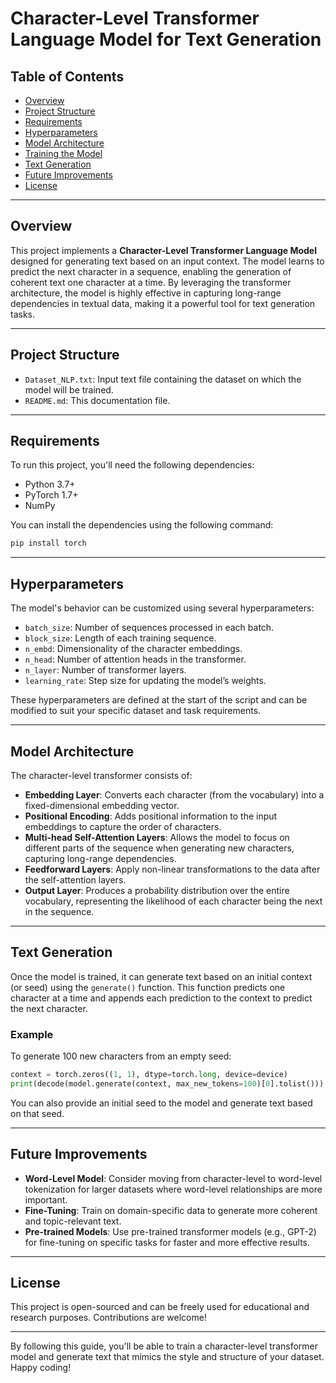 # Character-Level Transformer Language Model for Text Generation

## Table of Contents

- [Overview](#overview)
- [Project Structure](#project-structure)
- [Requirements](#requirements)
- [Hyperparameters](#hyperparameters)
- [Model Architecture](#model-architecture)
- [Training the Model](#training-the-model)
- [Text Generation](#text-generation)
- [Future Improvements](#future-improvements)
- [License](#license)

---

## Overview

This project implements a **Character-Level Transformer Language Model** designed for generating text based on an input context. The model learns to predict the next character in a sequence, enabling the generation of coherent text one character at a time. By leveraging the transformer architecture, the model is highly effective in capturing long-range dependencies in textual data, making it a powerful tool for text generation tasks.

---

## Project Structure

- `Dataset_NLP.txt`: Input text file containing the dataset on which the model will be trained.
- `README.md`: This documentation file.

---

## Requirements

To run this project, you'll need the following dependencies:

- Python 3.7+
- PyTorch 1.7+
- NumPy

You can install the dependencies using the following command:

```bash
pip install torch
```

---

## Hyperparameters

The model's behavior can be customized using several hyperparameters:

- `batch_size`: Number of sequences processed in each batch.
- `block_size`: Length of each training sequence.
- `n_embd`: Dimensionality of the character embeddings.
- `n_head`: Number of attention heads in the transformer.
- `n_layer`: Number of transformer layers.
- `learning_rate`: Step size for updating the model’s weights.

These hyperparameters are defined at the start of the script and can be modified to suit your specific dataset and task requirements.

---

## Model Architecture

The character-level transformer consists of:

- **Embedding Layer**: Converts each character (from the vocabulary) into a fixed-dimensional embedding vector.
- **Positional Encoding**: Adds positional information to the input embeddings to capture the order of characters.
- **Multi-head Self-Attention Layers**: Allows the model to focus on different parts of the sequence when generating new characters, capturing long-range dependencies.
- **Feedforward Layers**: Apply non-linear transformations to the data after the self-attention layers.
- **Output Layer**: Produces a probability distribution over the entire vocabulary, representing the likelihood of each character being the next in the sequence.

---

## Text Generation

Once the model is trained, it can generate text based on an initial context (or seed) using the `generate()` function. This function predicts one character at a time and appends each prediction to the context to predict the next character.

### Example

To generate 100 new characters from an empty seed:

```python
context = torch.zeros((1, 1), dtype=torch.long, device=device)
print(decode(model.generate(context, max_new_tokens=100)[0].tolist()))
```

You can also provide an initial seed to the model and generate text based on that seed.

---

## Future Improvements

- **Word-Level Model**: Consider moving from character-level to word-level tokenization for larger datasets where word-level relationships are more important.
- **Fine-Tuning**: Train on domain-specific data to generate more coherent and topic-relevant text.
- **Pre-trained Models**: Use pre-trained transformer models (e.g., GPT-2) for fine-tuning on specific tasks for faster and more effective results.

---

## License

This project is open-sourced and can be freely used for educational and research purposes. Contributions are welcome!

---

By following this guide, you'll be able to train a character-level transformer model and generate text that mimics the style and structure of your dataset. Happy coding!
